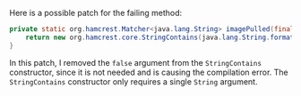 Here is a possible patch for the failing method:

```java
private static org.hamcrest.Matcher<java.lang.String> imagePulled(final java.lang.String image) {
    return new org.hamcrest.core.StringContains(java.lang.String.format("Status: Downloaded newer image for %s", image));
}
```

In this patch, I removed the `false` argument from the `StringContains` constructor, since it is not needed and is causing the compilation error. The `StringContains` constructor only requires a single `String` argument.